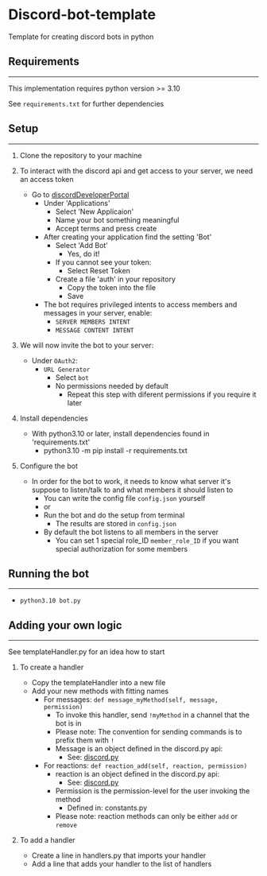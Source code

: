 # Discord-bot-template
Template for creating discord bots in python

## Requirements
---
This implementation requires python version >= 3.10

See `requirements.txt` for further dependencies

## Setup
---
1. Clone the repository to your machine
2. To interact with the discord api and get access to your server, we need an access token
    - Go to [discordDeveloperPortal](https://discord.com/developers/applications)
        - Under 'Applications'
            - Select 'New Applicaion'
            - Name your bot something meaningful
            - Accept terms and press create
        - After creating your application find the setting 'Bot'
            - Select 'Add Bot'
                - Yes, do it!
            - If you cannot see your token:
                - Select Reset Token
            - Create a file 'auth' in your repository
                - Copy the token into the file
                - Save
        - The bot requires privileged intents to access members and messages in your server, enable:
            - `SERVER MEMBERS INTENT`
            - `MESSAGE CONTENT INTENT`


3. We will now invite the bot to your server:
    - Under `OAuth2`:
        - `URL Generator`
            - Select `bot`
            - No permissions needed by default
                - Repeat this step with diferent permissions if you require it later

4. Install dependencies
    - With python3.10 or later, install dependencies found in 'requirements.txt'
        - python3.10 -m pip install -r requirements.txt

5. Configure the bot
    - In order for the bot to work, it needs to know what server it's suppose to listen/talk to and what members it should listen to
        - You can write the config file `config.json` yourself 
        - or
        - Run the bot and do the setup from terminal
            - The results are stored in `config.json`
        - By default the bot listens to all members in the server
            - You can set 1 special role_ID `member_role_ID` if you want special authorization for some members

## Running the bot
---
- `python3.10 bot.py`

## Adding your own logic
---
See templateHandler.py for an idea how to start

1. To create a handler
    - Copy the templateHandler into a new file
    - Add your new methods with fitting names
        - For messages: `def message_myMethod(self, message, permission)`
            - To invoke this handler, send `!myMethod` in a channel that the bot is in
            - Please note: The convention for sending commands is to prefix them with `!`
            - Message is an object defined in the discord.py api:
                - See: [discord.py](https://discordpy.readthedocs.io/en/stable/api.html#messages)
        - For reactions: `def reaction_add(self, reaction, permission)`
            - reaction is an object defined in the discord.py api:
                - See: [discord.py](https://discordpy.readthedocs.io/en/stable/api.html#rawreactionactionevent)
            - Permission is the permission-level for the user invoking the method
                - Defined in: constants.py
            - Please note: reaction methods can only be either `add` or `remove`

2. To add a handler 
    - Create a line in handlers.py that imports your handler
    - Add a line that adds your handler to the list of handlers

